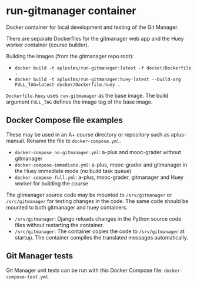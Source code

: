 # run-gitmanager container

Docker container for local development and testing of the Git Manager.

There are separate Dockerfiles for the gitmanager web app and the Huey worker
container (course builder).

Building the images (from the gitmanager repo root):
* `docker build -t apluslms/run-gitmanager:latest -f docker/Dockerfile .`
* `docker build -t apluslms/run-gitmanager:huey-latest --build-arg FULL_TAG=latest docker/Dockerfile.huey .`

`Dockerfile.huey` uses `run-gitmanager` as the base image.
The build argument `FULL_TAG` defines the image tag of the base image.

## Docker Compose file examples

These may be used in an A+ course directory or repository such as aplus-manual.
Rename the file to `docker-compose.yml`.

* `docker-compose_no-gitmanager.yml`: a-plus and mooc-grader without gitmanager
* `docker-compose-immediate.yml`: a-plus, mooc-grader and gitmanager
  in the Huey immediate mode (no build task queue)
* `docker-compose-full.yml`: a-plus, mooc-grader, gitmanager and Huey worker
  for building the course

The gitmanager source code may be mounted to `/srv/gitmanager` or
`/src/gitmanager` for testing changes in the code.
The same code should be mounted to both gitmanager and huey containers.

* `/srv/gitmanager`: Django reloads changes in the Python source code files
  without restarting the container.
* `/src/gitmanager`: The container copies the code to `/srv/gitmanager` at startup.
  The container compiles the translated messages automatically.

## Git Manager tests

Git Manager unit tests can be run with this Docker Compose file:
`docker-compose-test.yml`.
